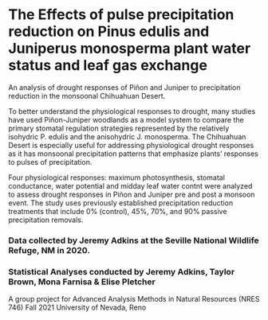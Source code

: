 # The Effects of pulse precipitation reduction on Pinus edulis and Juniperus monosperma plant water status and leaf gas exchange
An analysis of drought responses of Piñon and Juniper to precipitation reduction in the monsoonal Chihuahuan Desert. 

To better understand the physiological responses to drought, many studies have used Piñon-Juniper woodlands as a model system to compare the primary stomatal regulation strategies represented by the relatively isohydric P. edulis and the anisohydric J. monosperma. The Chihuahuan Desert is especially useful for addressing physiological drought responses as it has monsoonal precipitation patterns that emphasize plants’ responses to pulses of precipitation.

Four physiological responses: maximum photosynthesis, stomatal conductance, water potential and midday leaf water contnt were analyzed to assess drought responses in Piñon and Juniper pre and post a monsoon event. The study uses previously established precipitation reduction treatments that include 0% (control), 45%, 70%, and 90% passive precipitation removals.

### Data collected by Jeremy Adkins at the Seville National Wildlife Refuge, NM in 2020. 
### Statistical Analyses conducted by Jeremy Adkins, Taylor Brown, Mona Farnisa & Elise Pletcher

A group project for Advanced Analysis Methods in Natural Resources (NRES 746) Fall 2021 
University of Nevada, Reno

